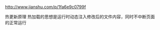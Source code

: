 <script async="" src="/browser-sync/browser-sync-client.2.13.0.js"></script>
http://www.jianshu.com/p/1fa6e9c0799f


热更新原理
热加载的思想是运行时动态注入修改后的文件内容，同时不中断页面的正常运行

